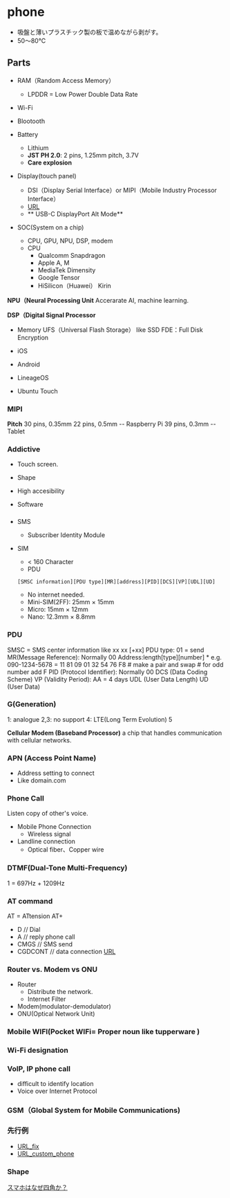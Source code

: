 # phone

* 吸盤と薄いプラスチック製の板で温めながら剥がす。
* 50～80℃
## Parts
* RAM（Random Access Memory）
    * LPDDR = Low Power Double Data Rate

* Wi-Fi

* Blootooth

* Battery
    * Lithium
    * **JST PH 2.0**: 2 pins, 1.25mm pitch, 3.7V
    * **Care explosion**

* Display(touch panel)
    * DSI（Display Serial Interface）or MIPI（Mobile Industry Processor Interface）
    * [URL](https://misoji-engineer.com/archives/raspberry-pi-mipi-dsi.html)
    * ** USB-C DisplayPort Alt Mode**


* SOC(System on a chip)
    * CPU, GPU, NPU, DSP, modem
    * CPU
        * Qualcomm Snapdragon
        * Apple A, M
        * MediaTek Dimensity
        * Google Tensor
        * HiSilicon（Huawei） Kirin

**NPU（Neural Processing Unit**
Accerarate AI, machine learning.

**DSP（Digital Signal Processor**

* Memory
UFS（Universal Flash Storage）
like SSD
FDE：Full Disk Encryption

* iOS
* Android
* LineageOS
* Ubuntu Touch

### MIPI

**Pitch**
30 pins, 0.35mm
22 pins, 0.5mm -- Raspberry Pi
39 pins, 0.3mm -- Tablet

### Addictive

* Touch screen.

* Shape

* High accesibility

* Software

###

* SMS
    * Subscriber Identity Module 
* SIM
    * < 160 Character
    * PDU
    ```
    [SMSC information][PDU type][MR][address][PID][DCS][VP][UDL][UD]
    ```

    * No internet needed.
    * Mini-SIM(2FF): 25mm × 15mm
    * Micro: 15mm × 12mm
    * Nano:  12.3mm × 8.8mm

### PDU
SMSC = SMS center information like xx xx [+xx] 
PDU type: 01 = send
MR(Message Reference): Normally 00
Address:length[type][number] 
    * e.g. 090-1234-5678 = 11 81 09 01 32 54 76 F8
        # make a pair and swap
        # for odd number add F
PID (Protocol Identifier): Normally 00
DCS (Data Coding Scheme)
VP (Validity Period): AA = 4 days
UDL (User Data Length)
UD (User Data)

### G(Generation)
1: analogue
2,3: no support
4: LTE(Long Term Evolution)
5


**Cellular Modem (Baseband Processor)**
a chip that handles communication with cellular networks.


### APN (Access Point Name) 
* Address setting to connect
* Like domain.com
### Phone Call
Listen copy of other's voice.
* Mobile Phone Connection
    * Wireless signal
* Landline connection
    * Optical fiber、Copper wire

### DTMF(Dual-Tone Multi-Frequency)
1 = 697Hz + 1209Hz

### AT command
AT = ATtension
AT+
* D // Dial
* A // reply phone call
* CMGS  // SMS send
* CGDCONT  // data connection
[URL](https://zenn.dev/bearmini/books/12ebf8331d6f9ea1d90d)

### Router vs. Modem vs ONU
* Router
    * Distribute the network.
    * Internet Filter
* Modem(modulator-demodulator)
* ONU(Optical Network Unit)


### Mobile WIFI(Pocket WIFi= Proper noun like tupperware )


### Wi-Fi designation


### VoIP, IP phone call
* difficult to identify location
* Voice over Internet Protocol

### GSM（Global System for Mobile Communications)


### 先行例
* [URL_fix](https://sonohen.life/fix_iphone_by_yourself/)
* [URL_custom_phone](https://fabscene.com/new/make/galaxy-z-flip-blackberry-keyboard-mod-diy-smartphone/)

### Shape
[スマホはなぜ四角か？](https://vodmania-lab.com/smartphone-shikakui-riyuu)

